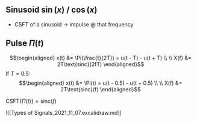 ## Sinusoid $\sin(x)$ / $\cos(x)$
- CSFT of a sinusoid $\rightarrow$ impulse @ that frequency

## Pulse $\Pi(t)$
$$\begin{aligned}
x(t) &= \Pi(\frac{t}{2T}) = u(t - T) - u(t + T) \\
\\
X(f) &= 2T\text{sinc}(2fT)
\end{aligned}$$
If $T=0.5$:
$$\begin{aligned}
x(t) &= \Pi(t) = u(t - 0.5) - u(t + 0.5) \\
\\
X(f) &= 2T\text{sinc}(f)
\end{aligned}$$

$\text{CSFT}\{\Pi(t)\} = \text{sinc}(f)$

![[Types of Signals_2021_11_07.excalidraw.md]]